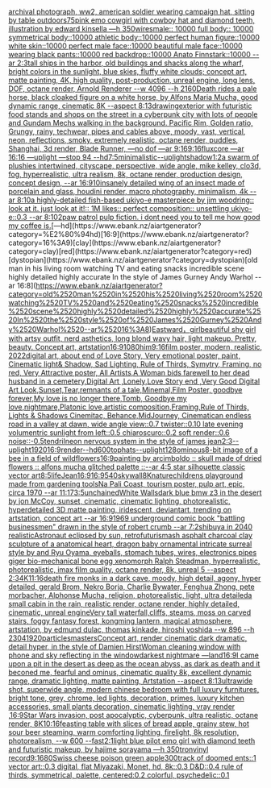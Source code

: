 [archival photograph, ww2, american soldier wearing campaign hat, sitting by table outdoors](https://www.ebank.nz/aiartgenerator?category=archival%2520photograph%2C%2520ww2%2C%2520american%2520soldier%2520wearing%2520campaign%2520hat%2C%2520sitting%2520by%2520table%2520outdoors)[75](https://www.ebank.nz/aiartgenerator?category=75)[pink emo cowgirl with cowboy hat and diamond teeth, illustration by edward kinsella —h 350](https://www.ebank.nz/aiartgenerator?category=pink%2520emo%2520cowgirl%2520with%2520cowboy%2520hat%2520and%2520diamond%2520teeth%2C%2520illustration%2520by%2520edward%2520kinsella%2520%E2%80%94h%2520350)[wires](https://www.ebank.nz/aiartgenerator?category=wires)[male:: 10000 full body:: 10000 symmetrical body::10000 athletic body::10000 perfect human figure::10000 white skin::10000 perfect male face::10000 beautiful male face::10000 wearing black pants::10000 red backdrop::10000 Anato Finnstark::10000 --ar 2:3](https://www.ebank.nz/aiartgenerator?category=male%3A%3A%252010000%2520full%2520body%3A%3A%252010000%2520symmetrical%2520body%3A%3A10000%2520athletic%2520body%3A%3A10000%2520perfect%2520human%2520figure%3A%3A10000%2520white%2520skin%3A%3A10000%2520perfect%2520male%2520face%3A%3A10000%2520beautiful%2520male%2520face%3A%3A10000%2520wearing%2520black%2520pants%3A%3A10000%2520red%2520backdrop%3A%3A10000%2520Anato%2520Finnstark%3A%3A10000%2520--ar%25202%3A3)[tall ships in the harbor, old buildings and shacks along the wharf, bright colors in the sunlight, blue skies, fluffy white clouds; concept art, matte painting, 4K, high quality, post-production, unreal engine, long lens, DOF, octane render, Arnold Renderer --w 4096 --h 2160](https://www.ebank.nz/aiartgenerator?category=tall%2520ships%2520in%2520the%2520harbor%2C%2520old%2520buildings%2520and%2520shacks%2520along%2520the%2520wharf%2C%2520bright%2520colors%2520in%2520the%2520sunlight%2C%2520blue%2520skies%2C%2520fluffy%2520white%2520clouds%3B%2520concept%2520art%2C%2520matte%2520painting%2C%25204K%2C%2520high%2520quality%2C%2520post-production%2C%2520unreal%2520engine%2C%2520long%2520lens%2C%2520DOF%2C%2520octane%2520render%2C%2520Arnold%2520Renderer%2520--w%25204096%2520--h%25202160)[Death rides a pale horse, black cloaked figure on a white horse, by Alfons Maria Mucha, good dynamic range, cinematic 8K --aspect 8:13](https://www.ebank.nz/aiartgenerator?category=Death%2520rides%2520a%2520pale%2520horse%2C%2520black%2520cloaked%2520figure%2520on%2520a%2520white%2520horse%2C%2520by%2520Alfons%2520Maria%2520Mucha%2C%2520good%2520dynamic%2520range%2C%2520cinematic%25208K%2520--aspect%25208%3A13)[drawing](https://www.ebank.nz/aiartgenerator?category=drawing)[exterior with futuristic food stands and shops on the street in a cyberpunk city with lots of people and Gundam Mechs walking in the background. Pacific Rim, Golden ratio, Grungy, rainy, techwear, pipes and cables above, moody, vast, vertical, neon, reflections, smoky, extremely realistic, octane render, puddles, Shanghai, 3d render, Blade Runner, —no dof —ar 9:16](https://www.ebank.nz/aiartgenerator?category=exterior%2520with%2520futuristic%2520food%2520stands%2520and%2520shops%2520on%2520the%2520street%2520in%2520a%2520cyberpunk%2520city%2520with%2520lots%2520of%2520people%2520and%2520Gundam%2520Mechs%2520walking%2520in%2520the%2520background.%2520Pacific%2520Rim%2C%2520Golden%2520ratio%2C%2520Grungy%2C%2520rainy%2C%2520techwear%2C%2520pipes%2520and%2520cables%2520above%2C%2520moody%2C%2520vast%2C%2520vertical%2C%2520neon%2C%2520reflections%2C%2520smoky%2C%2520extremely%2520realistic%2C%2520octane%2520render%2C%2520puddles%2C%2520Shanghai%2C%25203d%2520render%2C%2520Blade%2520Runner%2C%2520%E2%80%94no%2520dof%2520%E2%80%94ar%25209%3A16)[9:16](https://www.ebank.nz/aiartgenerator?category=9%3A16)[fluxcore —ar 16:16 —uplight —stop 94 --hd](https://www.ebank.nz/aiartgenerator?category=fluxcore%2520%E2%80%94ar%252016%3A16%2520%E2%80%94uplight%2520%E2%80%94stop%252094%2520--hd)[7:5](https://www.ebank.nz/aiartgenerator?category=7%3A5)[minimalistic](https://www.ebank.nz/aiartgenerator?category=minimalistic)[--uplight](https://www.ebank.nz/aiartgenerator?category=--uplight)[shadow](https://www.ebank.nz/aiartgenerator?category=shadow)[1:2](https://www.ebank.nz/aiartgenerator?category=1%3A2)[a swarm of plushies intertwined, cityscape, perspective, wide angle, mike kelley, clo3d, fog, hyperrealistic, ultra realism, 8k, octane render, production design, concept design, --ar 16:9](https://www.ebank.nz/aiartgenerator?category=a%2520swarm%2520of%2520plushies%2520intertwined%2C%2520cityscape%2C%2520perspective%2C%2520wide%2520angle%2C%2520mike%2520kelley%2C%2520clo3d%2C%2520fog%2C%2520hyperrealistic%2C%2520ultra%2520realism%2C%25208k%2C%2520octane%2520render%2C%2520production%2520design%2C%2520concept%2520design%2C%2520--ar%252016%3A9)[10](https://www.ebank.nz/aiartgenerator?category=10)[insanely detailed wing of an insect  made of porcelain and  glass, houdini render, macro photography,  minimalism, 4k --ar 8:10](https://www.ebank.nz/aiartgenerator?category=insanely%2520detailed%2520wing%2520of%2520an%2520insect%2520%2520made%2520of%2520porcelain%2520and%2520%2520glass%2C%2520houdini%2520render%2C%2520macro%2520photography%2C%2520%2520minimalism%2C%25204k%2520--ar%25208%3A10)[a highly-detailed fish-based ukiyo-e masterpiece by jim woodring:: look at it. just look at it!:: 1M likes:: perfect composition:: unsettling ukiyo-e::0.3 --ar 8:10](https://www.ebank.nz/aiartgenerator?category=a%2520highly-detailed%2520fish-based%2520ukiyo-e%2520masterpiece%2520by%2520jim%2520woodring%3A%3A%2520look%2520at%2520it.%2520just%2520look%2520at%2520it%21%3A%3A%25201M%2520likes%3A%3A%2520perfect%2520composition%3A%3A%2520unsettling%2520ukiyo-e%3A%3A0.3%2520--ar%25208%3A10)[2](https://www.ebank.nz/aiartgenerator?category=2)[paw patrol pulp fiction. i dont need you to tell me how good my coffee is.](https://www.ebank.nz/aiartgenerator?category=paw%2520patrol%2520pulp%2520fiction.%2520i%2520dont%2520need%2520you%2520to%2520tell%2520me%2520how%2520good%2520my%2520coffee%2520is.)[—hd](https://www.ebank.nz/aiartgenerator?category=%E2%80%94hd)[16:9](https://www.ebank.nz/aiartgenerator?category=16%3A9)[clay](https://www.ebank.nz/aiartgenerator?category=clay)[red](https://www.ebank.nz/aiartgenerator?category=red)[dystopian](https://www.ebank.nz/aiartgenerator?category=dystopian)[old man in his living room watching TV and eating snacks incredible scene highly detailed highly accurate In the style of James Gurney Andy Warhol --ar 16:8](https://www.ebank.nz/aiartgenerator?category=old%2520man%2520in%2520his%2520living%2520room%2520watching%2520TV%2520and%2520eating%2520snacks%2520incredible%2520scene%2520highly%2520detailed%2520highly%2520accurate%2520In%2520the%2520style%2520of%2520James%2520Gurney%2520Andy%2520Warhol%2520--ar%252016%3A8)[Eastward，girl](https://www.ebank.nz/aiartgenerator?category=Eastward%EF%BC%8Cgirl)[beautiful shy girl with artsy outfit, nerd asthetics, long blond wavy hair, light makeup. Pretty, beauty. Concept art, artstation](https://www.ebank.nz/aiartgenerator?category=beautiful%2520shy%2520girl%2520with%2520artsy%2520outfit%2C%2520nerd%2520asthetics%2C%2520long%2520blond%2520wavy%2520hair%2C%2520light%2520makeup.%2520Pretty%2C%2520beauty.%2520Concept%2520art%2C%2520artstation)[16:9](https://www.ebank.nz/aiartgenerator?category=16%3A9)[1080](https://www.ebank.nz/aiartgenerator?category=1080)[him](https://www.ebank.nz/aiartgenerator?category=him)[9:16](https://www.ebank.nz/aiartgenerator?category=9%3A16)[film poster, modern, realistic, 2022digital art, about end of Love Story, Very emotional poster, paint, Cinematic light& Shadow, Sad Lighting, Rule of Thirds, Symytry, Framing, no red, Very Attractive poster, All Artists,A Woman bids farewell to her dead husband in a cemetery,Digital Art ,Lonely,Love Story end ,Very Good Digital Art Look,Sunset,Tear,remnants of a tale,Minemal,Film Poster, goodbye forever,My love is no longer there,Tomb, Goodbye my love,nightmare,Platonic love,artistic composition,Framing,Rule of Thirds, Lights & Shadows Cinemitac, Behance,MidJourney, Cinematic](https://www.ebank.nz/aiartgenerator?category=film%2520poster%2C%2520modern%2C%2520realistic%2C%25202022digital%2520art%2C%2520about%2520end%2520of%2520Love%2520Story%2C%2520Very%2520emotional%2520poster%2C%2520paint%2C%2520Cinematic%2520light%26%2520Shadow%2C%2520Sad%2520Lighting%2C%2520Rule%2520of%2520Thirds%2C%2520Symytry%2C%2520Framing%2C%2520no%2520red%2C%2520Very%2520Attractive%2520poster%2C%2520All%2520Artists%2CA%2520Woman%2520bids%2520farewell%2520to%2520her%2520dead%2520husband%2520in%2520a%2520cemetery%2CDigital%2520Art%2520%2CLonely%2CLove%2520Story%2520end%2520%2CVery%2520Good%2520Digital%2520Art%2520Look%2CSunset%2CTear%2Cremnants%2520of%2520a%2520tale%2CMinemal%2CFilm%2520Poster%2C%2520goodbye%2520forever%2CMy%2520love%2520is%2520no%2520longer%2520there%2CTomb%2C%2520Goodbye%2520my%2520love%2Cnightmare%2CPlatonic%2520love%2Cartistic%2520composition%2CFraming%2CRule%2520of%2520Thirds%2C%2520Lights%2520%26%2520Shadows%2520Cinemitac%2C%2520Behance%2CMidJourney%2C%2520Cinematic)[an endless road in a valley at dawn, wide angle view::0.7 twister::0.10 late evening volumentric sunlight from left::0.5 chiaroscuro::0.2 soft render::0.6 noise::-0.5](https://www.ebank.nz/aiartgenerator?category=an%2520endless%2520road%2520in%2520a%2520valley%2520at%2520dawn%2C%2520wide%2520angle%2520view%3A%3A0.7%2520twister%3A%3A0.10%2520late%2520evening%2520volumentric%2520sunlight%2520from%2520left%3A%3A0.5%2520chiaroscuro%3A%3A0.2%2520soft%2520render%3A%3A0.6%2520noise%3A%3A-0.5)[tendril](https://www.ebank.nz/aiartgenerator?category=tendril)[neon nervous system in the style of james jean](https://www.ebank.nz/aiartgenerator?category=neon%2520nervous%2520system%2520in%2520the%2520style%2520of%2520james%2520jean)[2:3](https://www.ebank.nz/aiartgenerator?category=2%3A3)[--uplight](https://www.ebank.nz/aiartgenerator?category=--uplight)[1920](https://www.ebank.nz/aiartgenerator?category=1920)[16:9](https://www.ebank.nz/aiartgenerator?category=16%3A9)[render](https://www.ebank.nz/aiartgenerator?category=render)[--hd](https://www.ebank.nz/aiartgenerator?category=--hd)[600](https://www.ebank.nz/aiartgenerator?category=600)[tophats](https://www.ebank.nz/aiartgenerator?category=tophats)[--uplight](https://www.ebank.nz/aiartgenerator?category=--uplight)[128](https://www.ebank.nz/aiartgenerator?category=128)[ominous](https://www.ebank.nz/aiartgenerator?category=ominous)[8-bit image of a bee in a field of wildflowers](https://www.ebank.nz/aiartgenerator?category=8-bit%2520image%2520of%2520a%2520bee%2520in%2520a%2520field%2520of%2520wildflowers)[16:9](https://www.ebank.nz/aiartgenerator?category=16%3A9)[painting by arcimboldo :: skull made of dried flowers :: alfons mucha glitched palette ::](https://www.ebank.nz/aiartgenerator?category=painting%2520by%2520arcimboldo%2520%3A%3A%2520skull%2520made%2520of%2520dried%2520flowers%2520%3A%3A%2520alfons%2520mucha%2520glitched%2520palette%2520%3A%3A)[--ar 4:5 star silhouette classic vector art](https://www.ebank.nz/aiartgenerator?category=--ar%25204%3A5%2520star%2520silhouette%2520classic%2520vector%2520art)[8:5](https://www.ebank.nz/aiartgenerator?category=8%3A5)[life](https://www.ebank.nz/aiartgenerator?category=life)[Jean](https://www.ebank.nz/aiartgenerator?category=Jean)[16:9](https://www.ebank.nz/aiartgenerator?category=16%3A9)[16:9](https://www.ebank.nz/aiartgenerator?category=16%3A9)[540](https://www.ebank.nz/aiartgenerator?category=540)[sky](https://www.ebank.nz/aiartgenerator?category=sky)[wall](https://www.ebank.nz/aiartgenerator?category=wall)[8K](https://www.ebank.nz/aiartgenerator?category=8K)[nature](https://www.ebank.nz/aiartgenerator?category=nature)[childrens playground made from gardening tools](https://www.ebank.nz/aiartgenerator?category=childrens%2520playground%2520made%2520from%2520gardening%2520tools)[Na Pali Coast, tourism poster, pulp art, epic, circa 1970 --ar 11:17](https://www.ebank.nz/aiartgenerator?category=Na%2520Pali%2520Coast%2C%2520tourism%2520poster%2C%2520pulp%2520art%2C%2520epic%2C%2520circa%25201970%2520--ar%252011%3A17)[3:5](https://www.ebank.nz/aiartgenerator?category=3%3A5)[unchained](https://www.ebank.nz/aiartgenerator?category=unchained)[White Walls](https://www.ebank.nz/aiartgenerator?category=White%2520Walls)[dark blue bmw z3 in the desert by jon McCoy, sunset, cinematic, cinematic lighting, photorealistic, hyperdetailed 3D matte painting, iridescent, deviantart, trending on artstation, concept art --ar 16:9](https://www.ebank.nz/aiartgenerator?category=dark%2520blue%2520bmw%2520z3%2520in%2520the%2520desert%2520by%2520jon%2520McCoy%2C%2520sunset%2C%2520cinematic%2C%2520cinematic%2520lighting%2C%2520photorealistic%2C%2520hyperdetailed%25203D%2520matte%2520painting%2C%2520iridescent%2C%2520deviantart%2C%2520trending%2520on%2520artstation%2C%2520concept%2520art%2520--ar%252016%3A9)[1969 underground comic book "battling businessmen" drawn in the style of robert crumb --ar 7:2](https://www.ebank.nz/aiartgenerator?category=1969%2520underground%2520comic%2520book%2520%22battling%2520businessmen%22%2520drawn%2520in%2520the%2520style%2520of%2520robert%2520crumb%2520--ar%25207%3A2)[shibuya in 2040 realistic](https://www.ebank.nz/aiartgenerator?category=shibuya%2520in%25202040%2520realistic)[Astronaut eclipsed by sun, retrofuturism](https://www.ebank.nz/aiartgenerator?category=Astronaut%2520eclipsed%2520by%2520sun%2C%2520retrofuturism)[ash asphalt charcoal clay sculpture of a anatomical heart, dragon baby ornamental intricate surreal style by and Ryu Oyama, eyeballs, stomach tubes, wires, electronics pipes giger bio-mechanical bone egg xenomorph Ralph Steadman, hyperrealistic, photorealistic, imax film quality, octane render, 8k, unreal 5 --aspect 2:3](https://www.ebank.nz/aiartgenerator?category=ash%2520asphalt%2520charcoal%2520clay%2520sculpture%2520of%2520a%2520anatomical%2520heart%2C%2520dragon%2520baby%2520ornamental%2520intricate%2520surreal%2520style%2520by%2520and%2520Ryu%2520Oyama%2C%2520eyeballs%2C%2520stomach%2520tubes%2C%2520wires%2C%2520electronics%2520pipes%2520giger%2520bio-mechanical%2520bone%2520egg%2520xenomorph%2520Ralph%2520Steadman%2C%2520hyperrealistic%2C%2520photorealistic%2C%2520imax%2520film%2520quality%2C%2520octane%2520render%2C%25208k%2C%2520unreal%25205%2520--aspect%25202%3A3)[4K](https://www.ebank.nz/aiartgenerator?category=4K)[11:16](https://www.ebank.nz/aiartgenerator?category=11%3A16)[death fire monks in a dark cave, moody, high detail, agony, hyper detailed, gerald Brom, Nekro Borja, Charlie Bywater, Fenghua Zhong, pete morbacher, Alphonse Mucha, religion, photorealistic, light, ultra detailed](https://www.ebank.nz/aiartgenerator?category=death%2520fire%2520monks%2520in%2520a%2520dark%2520cave%2C%2520moody%2C%2520high%2520detail%2C%2520agony%2C%2520hyper%2520detailed%2C%2520gerald%2520Brom%2C%2520Nekro%2520Borja%2C%2520Charlie%2520Bywater%2C%2520Fenghua%2520Zhong%2C%2520pete%2520morbacher%2C%2520Alphonse%2520Mucha%2C%2520religion%2C%2520photorealistic%2C%2520light%2C%2520ultra%2520detailed)[a small cabin in the rain, realistic render, octane render, highly detailed, cinematic, unreal engine](https://www.ebank.nz/aiartgenerator?category=a%2520small%2520cabin%2520in%2520the%2520rain%2C%2520realistic%2520render%2C%2520octane%2520render%2C%2520highly%2520detailed%2C%2520cinematic%2C%2520unreal%2520engine)[Very tall waterfall,cliffs, steams, moss on carved stairs, foggy fantasy forest, kongming lantern, magical atmosphere, artstation, by edmund dulac, thomas kinkade, hiroshi yoshida --w 896 --h 2304](https://www.ebank.nz/aiartgenerator?category=Very%2520tall%2520waterfall%2Ccliffs%2C%2520steams%2C%2520moss%2520on%2520carved%2520stairs%2C%2520foggy%2520fantasy%2520forest%2C%2520kongming%2520lantern%2C%2520magical%2520atmosphere%2C%2520artstation%2C%2520by%2520edmund%2520dulac%2C%2520thomas%2520kinkade%2C%2520hiroshi%2520yoshida%2520--w%2520896%2520--h%25202304)[1920](https://www.ebank.nz/aiartgenerator?category=1920)[particles](https://www.ebank.nz/aiartgenerator?category=particles)[masters](https://www.ebank.nz/aiartgenerator?category=masters)[Concept art, render cinematic dark dramatic, detail hyper, in the style of Damien Hirst](https://www.ebank.nz/aiartgenerator?category=Concept%2520art%2C%2520render%2520cinematic%2520dark%2520dramatic%2C%2520detail%2520hyper%2C%2520in%2520the%2520style%2520of%2520Damien%2520Hirst)[Woman cleaning window with phone and sky reflecting in the window](https://www.ebank.nz/aiartgenerator?category=Woman%2520cleaning%2520window%2520with%2520phone%2520and%2520sky%2520reflecting%2520in%2520the%2520window)[darkest nightmare —land](https://www.ebank.nz/aiartgenerator?category=darkest%2520nightmare%2520%E2%80%94land)[16:9](https://www.ebank.nz/aiartgenerator?category=16%3A9)[I came upon a pit in the desert as deep as the ocean abyss, as dark as death and it beconed me, fearful and ominus, cinematic quality 8k, excellent dynamic range, dramatic lighting, matte painting, Artstation --aspect 8:13](https://www.ebank.nz/aiartgenerator?category=I%2520came%2520upon%2520a%2520pit%2520in%2520the%2520desert%2520as%2520deep%2520as%2520the%2520ocean%2520abyss%2C%2520as%2520dark%2520as%2520death%2520and%2520it%2520beconed%2520me%2C%2520fearful%2520and%2520ominus%2C%2520cinematic%2520quality%25208k%2C%2520excellent%2520dynamic%2520range%2C%2520dramatic%2520lighting%2C%2520matte%2520painting%2C%2520Artstation%2520--aspect%25208%3A13)[ultrawide shot, superwide angle, modern chinese bedroom with full luxury furnitures, bright tone, grey, chrome, led lights, decoration, primes, luxury kitchen accessories, small plants decoration, cinematic lighting, vray render ,](https://www.ebank.nz/aiartgenerator?category=ultrawide%2520shot%2C%2520superwide%2520angle%2C%2520modern%2520chinese%2520bedroom%2520with%2520full%2520luxury%2520furnitures%2C%2520bright%2520tone%2C%2520grey%2C%2520chrome%2C%2520led%2520lights%2C%2520decoration%2C%2520primes%2C%2520luxury%2520kitchen%2520accessories%2C%2520small%2520plants%2520decoration%2C%2520cinematic%2520lighting%2C%2520vray%2520render%2520%2C)[16:9](https://www.ebank.nz/aiartgenerator?category=16%3A9)[Star Wars invasion, post apocalyptic, cyberpunk, ultra realistic, octane render, 8K](https://www.ebank.nz/aiartgenerator?category=Star%2520Wars%2520invasion%2C%2520post%2520apocalyptic%2C%2520cyberpunk%2C%2520ultra%2520realistic%2C%2520octane%2520render%2C%25208K)[10:16](https://www.ebank.nz/aiartgenerator?category=10%3A16)[feasting table with slices of bread apple, grainy stew, hot sour beer steaming, warm comforting lighting, firelight, 8k resolution, photorealism, --w 600 --fast](https://www.ebank.nz/aiartgenerator?category=feasting%2520table%2520with%2520slices%2520of%2520bread%2520apple%2C%2520grainy%2520stew%2C%2520hot%2520sour%2520beer%2520steaming%2C%2520warm%2520comforting%2520lighting%2C%2520firelight%2C%25208k%2520resolution%2C%2520photorealism%2C%2520--w%2520600%2520--fast)[2:1](https://www.ebank.nz/aiartgenerator?category=2%3A1)[light blue pilot emo girl with diamond teeth and futuristic makeup, by hajime sorayama —h 350](https://www.ebank.nz/aiartgenerator?category=light%2520blue%2520pilot%2520emo%2520girl%2520with%2520diamond%2520teeth%2520and%2520futuristic%2520makeup%2C%2520by%2520hajime%2520sorayama%2520%E2%80%94h%2520350)[tron](https://www.ebank.nz/aiartgenerator?category=tron)[vinyl record](https://www.ebank.nz/aiartgenerator?category=vinyl%2520record)[9:16](https://www.ebank.nz/aiartgenerator?category=9%3A16)[80](https://www.ebank.nz/aiartgenerator?category=80)[Swiss cheese poison green apple](https://www.ebank.nz/aiartgenerator?category=Swiss%2520cheese%2520poison%2520green%2520apple)[300](https://www.ebank.nz/aiartgenerator?category=300)[track of doomed ents::1 vector art::0.3 digital, flat Miyazaki, Monet, hd, 8k::0.3 D&D::0.4 rule of thirds, symmetrical, palette, centered:0.2 colorful, psychedelic::0.1](https://www.ebank.nz/aiartgenerator?category=track%2520of%2520doomed%2520ents%3A%3A1%2520vector%2520art%3A%3A0.3%2520digital%2C%2520flat%2520Miyazaki%2C%2520Monet%2C%2520hd%2C%25208k%3A%3A0.3%2520D%26D%3A%3A0.4%2520rule%2520of%2520thirds%2C%2520symmetrical%2C%2520palette%2C%2520centered%3A0.2%2520colorful%2C%2520psychedelic%3A%3A0.1)